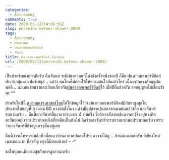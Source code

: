 ```yaml
---
categories:
  - Astronomy
comments: true
date: 2009-08-12T14:06:56Z
slug: perseids-meteor-shower-2009
tags:
  - Astronomy
  - ฝนดาวตก
  - ฝนดาวตกเพอร์ซิอิดส์
  - วันแม่
title: ฝนดาวตกเพอร์ซิอิดส์ คืนวันแม่
url: /2009/08/12/perseids-meteor-shower-2009/
---
```


เป็นประจำของทุกๆปีครับ คืนวันแม่ จะมีฝนดาวตกที่โด่งดังครั้งหนึ่งของปี ก็คือ ฝนดาวตกเพอร์ซิอิดส์ ประจำกลุ่มดาวเปอร์เซอุส .. แต่ว่า คนไทยไม่ค่อยได้ให้ความสนใจกันเท่าไหร่ เนื่องจากตรงกับฤดูฝนพอดี .. ผมเคยเขียนรายละเอียดเกี่ยวกับ[ฝนดาวตกเพอร์ซิอิดส์](https://armno.in.th/20080811/%E0%B8%9D%E0%B8%99%E0%B8%94%E0%B8%B2%E0%B8%A7%E0%B8%95%E0%B8%81%E0%B9%80%E0%B8%9E%E0%B8%AD%E0%B8%A3%E0%B9%8C%E0%B8%8B%E0%B8%B4%E0%B8%AD%E0%B8%B4%E0%B8%94%E0%B8%AA%E0%B9%8C)ไว้ เมื่อปีที่แล้วครับ ขออนุญาตไม่เขียนซ้ำนะ ^^

สำหรับในปีนี้ [สมาคมดาราศาสตร์ไทย](http://thaiastro.nectec.or.th/)ได้ให้ข้อมูลไว้ว่า ฝนดาวตกเพอร์ซิอิดส์มีอัตราสูงสุดในประเทศไทยอยู่ที่ประมาณ 60 ดวงต่อชั่วโมง แต่ว่ามีอุปสรรค(นอกจากเมฆฝนแล้ว)คือ แสงจันทร์รบกวนครับ .. คืนนี้ดวงจันทร์ขึ้นเวลาประมาณ 4 ทุ่มครึ่ง ซึ่งถ้าเราสังเกตฝนดาวตก(ซึ่งอยู่ทางทิศตะวันออก) เวลาประมาณหลังเที่ยงคืนเป็นต้นไป คิดว่าแสงจันทร์จะรบกวนมากพอประมาณครับ เพราะว่าดวงจันทร์ก็ยังอยู่แถวๆนั้นอยู่เลย

คืนนี้ว่าจะโทรหาแม่อีกที เผื่อแถวบ้านอากาศปลอดโปร่ง อาจจะได้ดู .. ส่วนผมคงอดครับ ที่เชียงใหม่เมฆเยอะมาก ที่สำคัญ พรุ่งนี้มีสอบด้วยสิ - -“

ขอให้ทุกคนมีความสุขกับการดูดาวนะครับ
